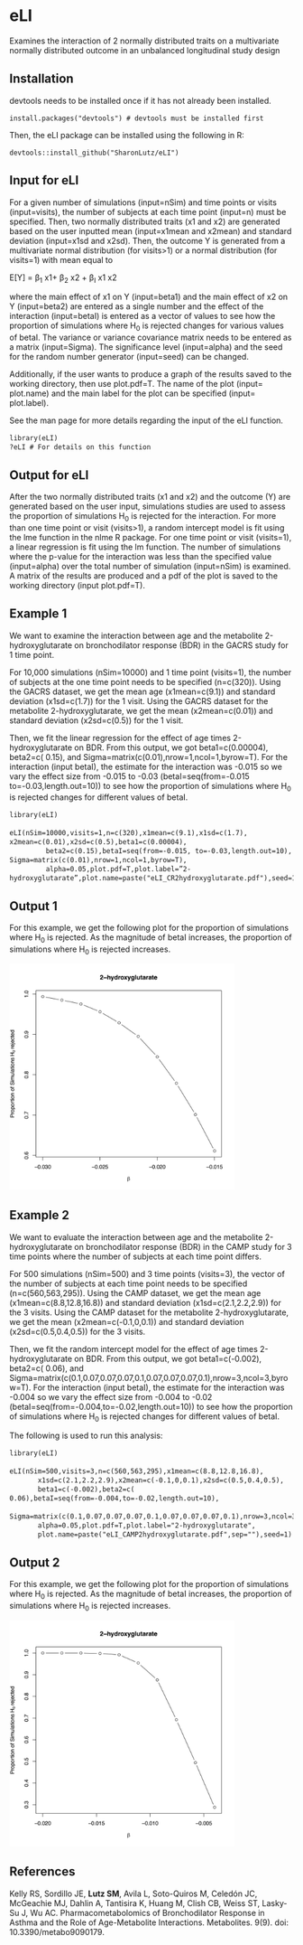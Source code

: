 # eLI
Examines the interaction of 2 normally distributed traits on a multivariate normally distributed outcome in an unbalanced longitudinal study design

## Installation
devtools needs to be installed once if it has not already been installed.
```
install.packages("devtools") # devtools must be installed first
```
Then, the eLI package can be installed using the following in R:
  ```
devtools::install_github("SharonLutz/eLI")
```

## Input for eLI
For a given number of simulations (input=nSim) and time points or visits (input=visits), the number of subjects at each time point (input=n) must be specified. Then, two normally distributed traits (x1 and x2) are generated based on the user inputted mean (input=x1mean and x2mean) and standard deviation (input=x1sd and x2sd). Then, the outcome Y is generated from a multivariate normal distribution (for visits>1) or a normal distribution (for visits=1) with mean equal to

E\[Y\] = &beta;<sub>1</sub> x1+ &beta;<sub>2</sub> x2 +  &beta;<sub>I</sub>   x1 x2  

where the main effect of x1 on Y (input=beta1) and the main effect of x2 on Y (input=beta2) are entered as a single number and the effect of the interaction (input=betaI) is entered as a vector of values to see how the proportion of simulations where H<sub>0</sub> is rejected changes for various values of betaI. The variance or variance covariance matrix needs to be entered as a matrix (input=Sigma). The significance level (input=alpha) and the seed for the random number generator (input=seed) can be changed.  

Additionally, if the user wants to produce a graph of the results saved to the working directory, then use plot.pdf=T. The name of the plot (input= plot.name) and the main label for the plot can be specified (input= plot.label).

See the man page for more details regarding the input of the eLI function.

```
library(eLI)
?eLI # For details on this function
```

## Output for eLI
After the two normally distributed traits (x1 and x2) and the outcome (Y) are generated based on the user input, simulations studies are used to assess the proportion of simulations H<sub>0</sub> is rejected for the interaction. For more than one time point or visit (visits>1), a random intercept model is fit using the lme function in the nlme R package. For one time point or visit (visits=1), a linear regression is fit using the lm function. The number of simulations where the p-value for the interaction was less than the specified value (input=alpha) over the total number of simulation (input=nSim) is examined. A matrix of the results are produced and a pdf of the plot is saved to the working directory (input plot.pdf=T).

## Example 1
We want to examine the interaction between age and the metabolite 2-hydroxyglutarate on bronchodilator response (BDR) in the GACRS study for 1 time point.

For 10,000 simulations (nSim=10000) and 1 time point (visits=1), the number of subjects at the one time point needs to be specified (n=c(320)). Using the GACRS dataset, we get the mean age (x1mean=c(9.1)) and standard deviation (x1sd=c(1.7)) for the 1 visit. Using the GACRS dataset for the metabolite 2-hydroxyglutarate, we get the mean (x2mean=c(0.01)) and standard deviation (x2sd=c(0.5)) for the 1 visit.

Then, we fit the linear regression for the effect of age times 2-hydroxyglutarate on BDR. From this output, we got beta1=c(0.00004), beta2=c( 0.15), and Sigma=matrix(c(0.01),nrow=1,ncol=1,byrow=T). For the interaction (input betaI), the estimate for the interaction was -0.015 so we vary the effect size from -0.015 to -0.03 (betaI=seq(from=-0.015 to=-0.03,length.out=10)) to see how the proportion of simulations where H<sub>0</sub> is rejected changes for different values of betaI.

```
library(eLI)

eLI(nSim=10000,visits=1,n=c(320),x1mean=c(9.1),x1sd=c(1.7), x2mean=c(0.01),x2sd=c(0.5),beta1=c(0.00004),
         beta2=c(0.15),betaI=seq(from=-0.015, to=-0.03,length.out=10), Sigma=matrix(c(0.01),nrow=1,ncol=1,byrow=T),
         alpha=0.05,plot.pdf=T,plot.label=”2-hydroxyglutarate”,plot.name=paste("eLI_CR2hydroxyglutarate.pdf"),seed=1)
```

## Output 1
For this example, we get the following plot for the proportion of simulations where H<sub>0</sub> is rejected. As the magnitude of betaI increases, the proportion of simulations where H<sub>0</sub> is rejected increases.

<img src="eLI_CR2hydroxyglutarate.png" width="400">
  
  ## Example 2
  We want to evaluate the interaction between age and the metabolite 2-hydroxyglutarate on bronchodilator response (BDR) in the CAMP study for 3 time points where the number of subjects at each time point differs.

For 500 simulations (nSim=500) and 3 time points (visits=3), the vector of the number of subjects at each time point needs to be specified (n=c(560,563,295)). Using the CAMP dataset, we get the mean age (x1mean=c(8.8,12.8,16.8)) and standard deviation (x1sd=c(2.1,2.2,2.9)) for the 3 visits. Using the CAMP dataset for the metabolite 2-hydroxyglutarate, we get the mean (x2mean=c(-0.1,0,0.1)) and standard deviation (x2sd=c(0.5,0.4,0.5)) for the 3 visits.

Then, we fit the random intercept model for the effect of age times 2-hydroxyglutarate on BDR. From this output, we got  beta1=c(-0.002), beta2=c( 0.06), and Sigma=matrix(c(0.1,0.07,0.07,0.07,0.1,0.07,0.07,0.07,0.1),nrow=3,ncol=3,byrow=T). For the interaction (input betaI), the estimate for the interaction was -0.004 so we vary the effect size from -0.004 to -0.02 (betaI=seq(from=-0.004,to=-0.02,length.out=10)) to see how the proportion of simulations where H<sub>0</sub> is rejected changes for different values of betaI.

The following is used to run this analysis:
  
  ```
library(eLI)

eLI(nSim=500,visits=3,n=c(560,563,295),x1mean=c(8.8,12.8,16.8),
         x1sd=c(2.1,2.2,2.9),x2mean=c(-0.1,0,0.1),x2sd=c(0.5,0.4,0.5),
         beta1=c(-0.002),beta2=c( 0.06),betaI=seq(from=-0.004,to=-0.02,length.out=10),
         Sigma=matrix(c(0.1,0.07,0.07,0.07,0.1,0.07,0.07,0.07,0.1),nrow=3,ncol=3,byrow=T),
         alpha=0.05,plot.pdf=T,plot.label="2-hydroxyglutarate",
         plot.name=paste("eLI_CAMP2hydroxyglutarate.pdf",sep=""),seed=1)
```

## Output 2
For this example, we get the following plot for the proportion of simulations where H<sub>0</sub> is rejected. As the magnitude of betaI increases, the proportion of simulations where H<sub>0</sub> is rejected increases.

<img src="eLI_CAMP2hydroxyglutarate.png" width="400">

## References
Kelly RS, Sordillo JE, **Lutz SM**, Avila L, Soto-Quiros M, Celedón JC, McGeachie MJ, Dahlin A, Tantisira K, Huang M, Clish CB, Weiss ST, Lasky-Su J, Wu AC. Pharmacometabolomics of Bronchodilator Response in Asthma and the Role of Age-Metabolite Interactions. Metabolites. 9(9). doi: 10.3390/metabo9090179.
